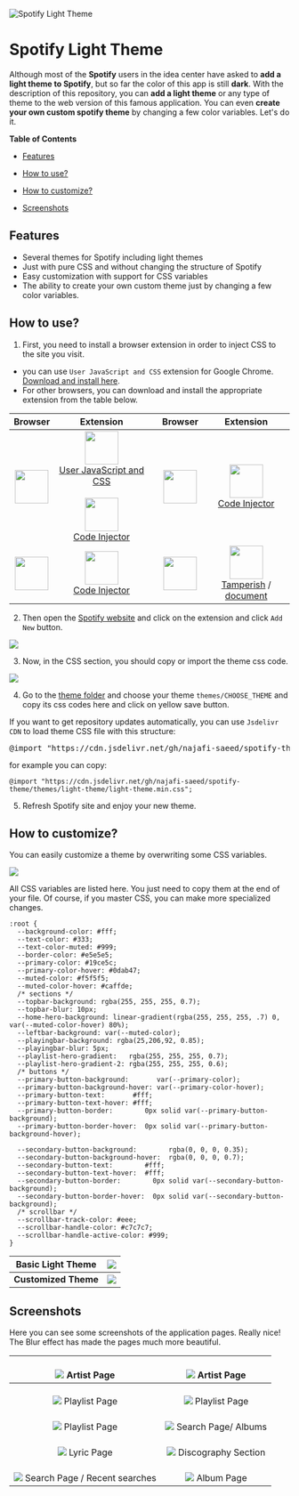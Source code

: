 ![Spotify Light Theme](assets/spotify-light-theme.png)

# Spotify Light Theme
Although most of the **Spotify** users in the idea center have asked to **add a light theme to Spotify**, but so far the color of this app is still **dark**.
With the description of this repository, you can **add a light theme** or any type of theme to the web version of this famous application. You can even **create your own custom spotify theme** by changing a few color variables. Let's do it.

**Table of Contents**

- [Features](#features)

- [How to use?](#how-to-use)

- [How to customize?](#how-to-customize)

- [Screenshots](#screenshots)

## Features

- Several themes for Spotify including light themes
- Just with pure CSS and without changing the structure of Spotify
- Easy customization with support for CSS variables
- The ability to create your own custom theme just by changing a few color variables.

## How to use?

1) First, you need to install a browser extension in order to inject CSS to the site you visit. 

- you can use `User JavaScript and CSS` extension for Google Chrome. [Download and install here](https://chrome.google.com/webstore/detail/user-javascript-and-css/nbhcbdghjpllgmfilhnhkllmkecfmpld?hl=en "Download and install here").
- For other browsers, you can download and install the appropriate extension from the table below.

| Browser        | Extension   |  | Browser | Extension |
| :------------: | :------------: | :------------: | :------------: | :------------: |
| <img src="assets/logo-chrome.svg" width="60"> | <img src="assets/logo-user-js-css.jpeg" width="60"> <br/>[User JavaScript and CSS](https://chrome.google.com/webstore/detail/user-javascript-and-css/nbhcbdghjpllgmfilhnhkllmkecfmpld?hl=en "User JavaScript and CSS") <br/> <br/> <img src="assets/logo-code-injector.jpeg" width="60"> <br/> [Code Injector](https://chrome.google.com/webstore/detail/code-injector/edkcmfocepnifkbnbkmlcmegedeikdeb "Code Injector") | | <img src="assets/logo-firefox.svg" width="60"> | <img src="assets/logo-code-injector.jpeg" width="60"> <br/> [Code Injector](https://addons.mozilla.org/en-US/firefox/addon/codeinjector/ "Code Injector")   | 
| <img src="assets/logo-edge.png" width="60"> | <img src="assets/logo-code-injector.jpeg" width="60"> <br/> [Code Injector](https://microsoftedge.microsoft.com/addons/detail/kgmlfocfgenookigofalapefagndnlnc")| | <img src="assets/logo-safari.webp" width="60"> | <img src="assets/logo-tamperish.webp" width="60"> <br/> [Tamperish](https://apps.apple.com/cd/app/tamperish-for-safari/id1516885392?mt=12 "Tamperish") / [document](https://github.com/username0x0a/Tamperish "document") |

2) Then open the [Spotify website](https://open.spotify.com/ "Spotify website") and click on the extension and click `Add New` button.

![](assets/guide-1.png)

3) Now, in the CSS section, you should copy or import the theme css code.

![](assets/guide-2.png)

4) Go to the [theme folder](https://github.com/najafi-saeed/spotify-theme/tree/development/themes "folder") and choose your theme `themes/CHOOSE_THEME` and copy its css codes here and click on yellow save button. 

If you want to get repository updates automatically, you can use `Jsdelivr CDN` to load theme CSS file with this structure:

<pre>@import "https://cdn.jsdelivr.net/gh/najafi-saeed/spotify-theme/themes/<b>theme-folder</b>/<b>theme-file</b>.min.css";</pre>

for example you can copy:
```
@import "https://cdn.jsdelivr.net/gh/najafi-saeed/spotify-theme/themes/light-theme/light-theme.min.css";
```

5) Refresh Spotify site and enjoy your new theme.

## How to customize?
You can easily customize a theme by overwriting some CSS variables.

![](assets/customize-1.png)

All CSS variables are listed here. You just need to copy them at the end of your file. Of course, if you master CSS, you can make more specialized changes.

```
:root {
  --background-color: #fff;
  --text-color: #333;
  --text-color-muted: #999;
  --border-color: #e5e5e5;
  --primary-color: #19ce5c;
  --primary-color-hover: #0dab47;
  --muted-color: #f5f5f5;
  --muted-color-hover: #caffde;
  /* sections */
  --topbar-background: rgba(255, 255, 255, 0.7);
  --topbar-blur: 10px;
  --home-hero-background: linear-gradient(rgba(255, 255, 255, .7) 0, var(--muted-color-hover) 80%);
  --leftbar-background: var(--muted-color);
  --playingbar-background: rgba(25,206,92, 0.85);
  --playingbar-blur: 5px;
  --playlist-hero-gradient:   rgba(255, 255, 255, 0.7);
  --playlist-hero-gradient-2: rgba(255, 255, 255, 0.6);
  /* buttons */
  --primary-button-background:       var(--primary-color);
  --primary-button-background-hover: var(--primary-color-hover);
  --primary-button-text:       #fff;
  --primary-button-text-hover: #fff;
  --primary-button-border:        0px solid var(--primary-button-background);
  --primary-button-border-hover:  0px solid var(--primary-button-background-hover);

  --secondary-button-background:        rgba(0, 0, 0, 0.35);
  --secondary-button-background-hover:  rgba(0, 0, 0, 0.7);
  --secondary-button-text:        #fff;
  --secondary-button-text-hover:  #fff;
  --secondary-button-border:        0px solid var(--secondary-button-background);
  --secondary-button-border-hover:  0px solid var(--secondary-button-background);
  /* scrollbar */
  --scrollbar-track-color: #eee;
  --scrollbar-handle-color: #c7c7c7;
  --scrollbar-handle-active-color: #999;
}
```
| Basic Light Theme  |  ![](assets/customize-2.png)  |
| :------------: | :------------: |
| **Customized Theme** | ![](assets/customize-3.png)  |

## Screenshots

Here you can see some screenshots of the application pages. Really nice! The Blur effect has made the pages much more beautiful.

| <br> ![](assets/screenshot-1-artist-page.png) Artist Page  | <br> ![](assets/screenshot-2-artist-page.png) Artist Page  |
| :------------: | :------------: |
| <br> ![](assets/screenshot-3-playlist-page) Playlist Page  | <br>  ![](assets/screenshot-4-playlist-page.png) Playlist Page |
|  <br> ![](assets/screenshot-5-playlist-page.png) Playlist Page | <br> ![](assets/screenshot-6-search-albums.png) Search Page/ Albums |
| <br> ![](assets/screenshot-7-lyric-page.png) Lyric Page | <br> ![](assets/screenshot-8-discography.png) Discography Section |
| <br> ![](assets/screenshot-9-search-recent.png) Search Page / Recent searches |  <br> ![](assets/screenshot-10-album-page.png) Album Page |
